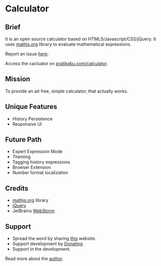 # Calculator

## Brief
It is an open source calculator based on HTML5/Javascript/CSS/jQuery. It uses [mathjs.org](https://mathjs.org/) library to evaluate mathematical expressions.

Report an issue [here](https://github.com/pratikabu/calculator/issues).

Access the cacluator on [pratikabu.com/calculator](https://pratikabu.com/calculator).

## Mission
To provide an ad free, simple calculator, that actually works.

## Unique Features
- History Persistence
- Responsive UI

## Future Path
- Expert Expression Mode
- Theming
- Tagging history expressions
- Browser Extension
- Number format localization

## Credits
- [mathjs.org](https://mathjs.org/) library
- [jQuery](https://jquery.com/)
- JetBrains [WebStorm](https://www.jetbrains.com/webstorm/)

## Support
- Spread the word by sharing [this](https://calculator.pratikabu.com) website.
- Support development by [Donating](https://scrolltotop.pratikabu.com/donate).
- Support in the development.

Read more about the [author](https://pratikabu.com).
